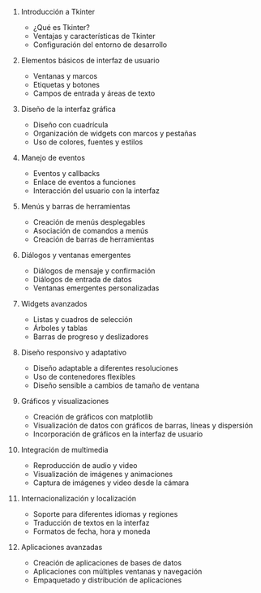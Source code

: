 1. Introducción a Tkinter
   - ¿Qué es Tkinter?
   - Ventajas y características de Tkinter
   - Configuración del entorno de desarrollo

2. Elementos básicos de interfaz de usuario
   - Ventanas y marcos
   - Etiquetas y botones
   - Campos de entrada y áreas de texto

3. Diseño de la interfaz gráfica
   - Diseño con cuadrícula
   - Organización de widgets con marcos y pestañas
   - Uso de colores, fuentes y estilos

4. Manejo de eventos
   - Eventos y callbacks
   - Enlace de eventos a funciones
   - Interacción del usuario con la interfaz

5. Menús y barras de herramientas
   - Creación de menús desplegables
   - Asociación de comandos a menús
   - Creación de barras de herramientas

6. Diálogos y ventanas emergentes
   - Diálogos de mensaje y confirmación
   - Diálogos de entrada de datos
   - Ventanas emergentes personalizadas

7. Widgets avanzados
   - Listas y cuadros de selección
   - Árboles y tablas
   - Barras de progreso y deslizadores

8. Diseño responsivo y adaptativo
   - Diseño adaptable a diferentes resoluciones
   - Uso de contenedores flexibles
   - Diseño sensible a cambios de tamaño de ventana

9. Gráficos y visualizaciones
   - Creación de gráficos con matplotlib
   - Visualización de datos con gráficos de barras, líneas y dispersión
   - Incorporación de gráficos en la interfaz de usuario

10. Integración de multimedia
    - Reproducción de audio y video
    - Visualización de imágenes y animaciones
    - Captura de imágenes y video desde la cámara

11. Internacionalización y localización
    - Soporte para diferentes idiomas y regiones
    - Traducción de textos en la interfaz
    - Formatos de fecha, hora y moneda

12. Aplicaciones avanzadas
    - Creación de aplicaciones de bases de datos
    - Aplicaciones con múltiples ventanas y navegación
    - Empaquetado y distribución de aplicaciones
